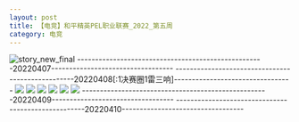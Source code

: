 ```yaml
---
layout: post
title: 【电竞】和平精英PEL职业联赛_2022_第五周
category: 电竞
---
```

![story_new_final](http://rbwl8nwm4.hd-bkt.clouddn.com/img/story_new_final_0322.png)
----------------------------------------------------20220407----------------------------------
--------------------------------------------------20220408[:1决赛圈1雷三响]---------------------------------
![](http://rbwl8nwm4.hd-bkt.clouddn.com/img/pel-220408-1.png)
![](http://rbwl8nwm4.hd-bkt.clouddn.com/img/pel-220408-2.png)
![](http://rbwl8nwm4.hd-bkt.clouddn.com/img/pel-220408-3.png)
![](http://rbwl8nwm4.hd-bkt.clouddn.com/img/pel-220408-4.png)
![](http://rbwl8nwm4.hd-bkt.clouddn.com/img/pel-220408-5.png)
![](http://rbwl8nwm4.hd-bkt.clouddn.com/img/pel-220408-6.png)
----------------------------------------------------20220409----------------------------------
----------------------------------------------------20220410----------------------------------
